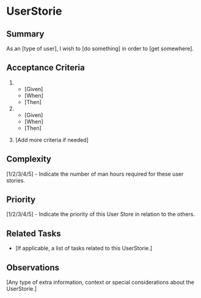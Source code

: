 # UserStorie

## Summary

As an [type of user], I wish to [do something] in order to [get somewhere].

## Acceptance Criteria

1. - [Given]
   - [When]
   - [Then]

2. - [Given]
   - [When]
   - [Then]

3. [Add more criteria if needed]

## Complexity

[1/2/3/4/5] - Indicate the number of man hours required for these user stories.

## Priority

[1/2/3/4/5] - Indicate the priority of this User Store in relation to the others.

## Related Tasks

- [If applicable, a list of tasks related to this UserStorie.]

## Observations

[Any type of extra information, context or special considerations about the UserStorie.]
